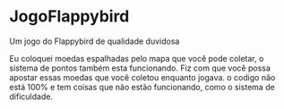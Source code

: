 # JogoFlappybird
Um jogo do Flappybird de qualidade duvidosa


Eu coloquei moedas espalhadas pelo mapa que você pode coletar, o sistema de pontos também esta funcionando.
Fiz com que você possa apostar essas moedas que você coletou enquanto jogava.
o codigo não está 100% e tem coisas que não estão funcionando, como o sistema de dificuldade.
